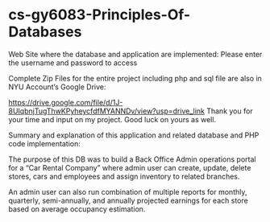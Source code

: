 # cs-gy6083-Principles-Of-Databases
Web Site where the database and application are implemented: Please enter the username and password to access 

Complete Zip Files for the entire project including php and sql file are also in NYU Account’s Google Drive: 

https://drive.google.com/file/d/1J-8UIqbnjTugThwKPyheycfdfMYANNDv/view?usp=drive_link
Thank you for your time and input on my project. Good luck on yours as well. 

Summary and explanation of this application and related database and PHP code implementation:

  The purpose of this DB was to build a Back Office Admin operations portal for a “Car Rental Company” where admin user can create, update, delete  stores, cars and employees and assign inventory to related branches. 
  
  An admin user can also run combination of multiple reports  for monthly, quarterly, semi-annually, and annually projected earnings for each store based on average occupancy estimation. 
